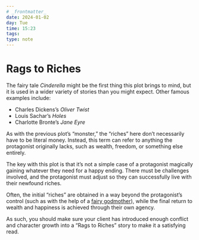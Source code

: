```yaml
---
# _frontmatter_
date: 2024-01-02
day: Tue
time: 15:23
tags:
type: note
---
```

# Rags to Riches

The fairy tale _Cinderella_ might be the first thing this plot brings to mind, but it is used in a wider variety of stories than you might expect. Other famous examples include:

- Charles Dickens’s _Oliver Twist_ 
- Louis Sachar’s _Holes_
- Charlotte Bronte’s _Jane Eyre_

As with the previous plot’s “monster,” the “riches” here don’t necessarily have to be literal money. Instead, this term can refer to anything the protagonist originally lacks, such as wealth, freedom, or something else entirely.

The key with this plot is that it’s not a simple case of a protagonist magically gaining whatever they need for a happy ending. There must be challenges involved, and the protagonist must adjust so they can successfully live with their newfound riches. 

Often, the initial “riches” are obtained in a way beyond the protagonist’s control (such as with the help of a [fairy godmother](https://en.wikipedia.org/wiki/Fairy_godmother)), while the final return to wealth and happiness is achieved through their own agency.

As such, you should make sure your client has introduced enough conflict and character growth into a “Rags to Riches” story to make it a satisfying read.